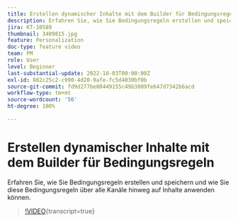 ```yaml
---
title: Erstellen dynamischer Inhalte mit dem Builder für Bedingungsregeln
description: Erfahren Sie, wie Sie Bedingungsregeln erstellen und speichern und wie Sie diese Bedingungsregeln über alle Kanäle hinweg auf Inhalte anwenden können.
jira: KT-10589
thumbnail: 3409815.jpg
feature: Personalization
doc-type: feature video
team: PM
role: User
level: Beginner
last-substantial-update: 2022-10-03T00:00:00Z
exl-id: 882c25c2-c990-4d20-9afe-fc5d4030bf0b
source-git-commit: fd9d277be00449155c49b3809fe647d7342b6acd
workflow-type: tm+mt
source-wordcount: '56'
ht-degree: 100%

---
```


# Erstellen dynamischer Inhalte mit dem Builder für Bedingungsregeln

Erfahren Sie, wie Sie Bedingungsregeln erstellen und speichern und wie Sie diese Bedingungsregeln über alle Kanäle hinweg auf Inhalte anwenden können.

>[!VIDEO](https://video.tv.adobe.com/v/3409815?quality=12&learn=on){transcript=true}
